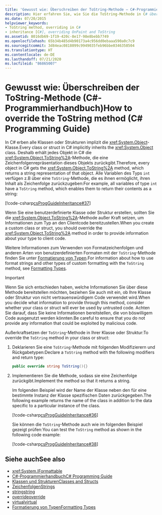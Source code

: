 ```yaml
---
title: 'Gewusst wie: Überschreiben der ToString-Methode – C#-Programmierhandbuch'
description: Hier erfahren Sie, wie Sie die ToString-Methode in C# überschreiben. Jede Klasse oder Struktur erbt ein Objekt und ruft „ToString“ ab. Dadurch wird eine Zeichenfolgendarstellung dieses Objekts zurückgegeben.
ms.date: 07/20/2015
helpviewer_keywords:
- ToString method, overriding in C#
- inheritance [C#], overriding OnPaint and ToString
ms.assetid: 8016db69-1f19-420c-8e17-98e8bebb7749
ms.openlocfilehash: 65b34b485d4b90173a4c956dd0ebaaa590a0c7c9
ms.sourcegitcommit: 3d84eac0818099c9949035feb96bbe0346358504
ms.translationtype: HT
ms.contentlocale: de-DE
ms.lasthandoff: 07/21/2020
ms.locfileid: "86865007"
---
```

# <a name="how-to-override-the-tostring-method-c-programming-guide"></a><span data-ttu-id="94866-104">Gewusst wie: Überschreiben der ToString-Methode (C#-Programmierhandbuch)</span><span class="sxs-lookup"><span data-stu-id="94866-104">How to override the ToString method (C# Programming Guide)</span></span>

<span data-ttu-id="94866-105">In C# erben alle Klassen oder Strukturen implizit die <xref:System.Object>-Klasse.</span><span class="sxs-lookup"><span data-stu-id="94866-105">Every class or struct in C# implicitly inherits the <xref:System.Object> class.</span></span> <span data-ttu-id="94866-106">Deshalb erhält jedes Objekt in C# die <xref:System.Object.ToString%2A>-Methode, die eine Zeichenfolgenrepräsentation dieses Objekts zurückgibt.</span><span class="sxs-lookup"><span data-stu-id="94866-106">Therefore, every object in C# gets the <xref:System.Object.ToString%2A> method, which returns a string representation of that object.</span></span> <span data-ttu-id="94866-107">Alle Variablen des Typs `int` verfügen z.B über eine `ToString`-Methode, die es ihnen ermöglicht, ihren Inhalt als Zeichenfolge zurückzugeben:</span><span class="sxs-lookup"><span data-stu-id="94866-107">For example, all variables of type `int` have a `ToString` method, which enables them to return their contents as a string:</span></span>  
  
 [!code-csharp[csProgGuideInheritance#37](~/samples/snippets/csharp/VS_Snippets_VBCSharp/csProgGuideInheritance/CS/Inheritance.cs#37)]  
  
 <span data-ttu-id="94866-108">Wenn Sie eine benutzerdefinierte Klasse oder Struktur erstellen, sollten Sie die <xref:System.Object.ToString%2A>-Methode außer Kraft setzen, um Informationen zum Typ an den Clientcode bereitzustellen.</span><span class="sxs-lookup"><span data-stu-id="94866-108">When you create a custom class or struct, you should override the <xref:System.Object.ToString%2A> method in order to provide information about your type to client code.</span></span>  
  
 <span data-ttu-id="94866-109">Weitere Informationen zum Verwenden von Formatzeichenfolgen und anderen Arten von benutzerdefinierten Formaten mit der `ToString`-Methode finden Sie unter [Formatierung von Typen](../../../standard/base-types/formatting-types.md).</span><span class="sxs-lookup"><span data-stu-id="94866-109">For information about how to use format strings and other types of custom formatting with the `ToString` method, see [Formatting Types](../../../standard/base-types/formatting-types.md).</span></span>  
  
> [!IMPORTANT]
> <span data-ttu-id="94866-110">Wenn Sie sich entschieden haben, welche Informationen Sie über diese Methode bereitstellen möchten, beziehen Sie auch mit ein, ob Ihre Klasse oder Struktur von nicht vertrauenswürdigem Code verwendet wird.</span><span class="sxs-lookup"><span data-stu-id="94866-110">When you decide what information to provide through this method, consider whether your class or struct will ever be used by untrusted code.</span></span> <span data-ttu-id="94866-111">Achten Sie darauf, dass Sie keine Informationen bereitstellen, die von böswilligem Code ausgenutzt werden könnten.</span><span class="sxs-lookup"><span data-stu-id="94866-111">Be careful to ensure that you do not provide any information that could be exploited by malicious code.</span></span>  
  
<span data-ttu-id="94866-112">Außerkraftsetzen der `ToString`-Methode in Ihrer Klasse oder Struktur:</span><span class="sxs-lookup"><span data-stu-id="94866-112">To override the `ToString` method in your class or struct:</span></span>
  
1. <span data-ttu-id="94866-113">Deklarieren Sie eine `ToString`-Methode mit folgenden Modifizierern und Rückgabetypen:</span><span class="sxs-lookup"><span data-stu-id="94866-113">Declare a `ToString` method with the following modifiers and return type:</span></span>  
  
    ```csharp  
    public override string ToString(){}  
    ```  
  
2. <span data-ttu-id="94866-114">Implementieren Sie die Methode, sodass sie eine Zeichenfolge zurückgibt.</span><span class="sxs-lookup"><span data-stu-id="94866-114">Implement the method so that it returns a string.</span></span>  
  
     <span data-ttu-id="94866-115">Im folgenden Beispiel wird der Name der Klasse neben den für eine bestimmte Instanz der Klasse spezifischen Daten zurückgegeben.</span><span class="sxs-lookup"><span data-stu-id="94866-115">The following example returns the name of the class in addition to the data specific to a particular instance of the class.</span></span>  
  
     [!code-csharp[csProgGuideInheritance#36](~/samples/snippets/csharp/VS_Snippets_VBCSharp/csProgGuideInheritance/CS/Inheritance.cs#36)]  
  
     <span data-ttu-id="94866-116">Sie können die `ToString`-Methode auch wie im folgenden Beispiel gezeigt prüfen:</span><span class="sxs-lookup"><span data-stu-id="94866-116">You can test the `ToString` method as shown in the following code example:</span></span>  
  
     [!code-csharp[csProgGuideInheritance#38](~/samples/snippets/csharp/VS_Snippets_VBCSharp/csProgGuideInheritance/CS/Inheritance.cs#38)]  
  
## <a name="see-also"></a><span data-ttu-id="94866-117">Siehe auch</span><span class="sxs-lookup"><span data-stu-id="94866-117">See also</span></span>

- <xref:System.IFormattable>
- [<span data-ttu-id="94866-118">C#-Programmierhandbuch</span><span class="sxs-lookup"><span data-stu-id="94866-118">C# Programming Guide</span></span>](../index.md)
- [<span data-ttu-id="94866-119">Klassen und Strukturen</span><span class="sxs-lookup"><span data-stu-id="94866-119">Classes and Structs</span></span>](./index.md)
- [<span data-ttu-id="94866-120">Zeichenfolgen</span><span class="sxs-lookup"><span data-stu-id="94866-120">Strings</span></span>](../strings/index.md)
- [<span data-ttu-id="94866-121">string</span><span class="sxs-lookup"><span data-stu-id="94866-121">string</span></span>](../../language-reference/builtin-types/reference-types.md)
- [<span data-ttu-id="94866-122">override</span><span class="sxs-lookup"><span data-stu-id="94866-122">override</span></span>](../../language-reference/keywords/override.md)
- [<span data-ttu-id="94866-123">virtual</span><span class="sxs-lookup"><span data-stu-id="94866-123">virtual</span></span>](../../language-reference/keywords/virtual.md)
- [<span data-ttu-id="94866-124">Formatierung von Typen</span><span class="sxs-lookup"><span data-stu-id="94866-124">Formatting Types</span></span>](../../../standard/base-types/formatting-types.md)
